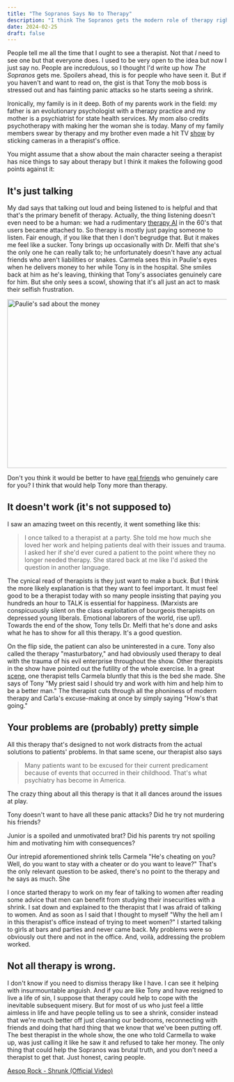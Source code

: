 ```yaml
---
title: "The Sopranos Says No to Therapy"
description: "I think The Sopranos gets the modern role of therapy right"
date: 2024-02-25
draft: false
---
```


People tell me all the time that I ought to see a therapist. Not that *I* need to see one but that everyone does. I used to be very open to the idea but now I just say no. People are incredulous, so I thought I'd write up how *The Sopranos* gets me. Spoilers ahead, this is for people who have seen it. But if you haven't and want to read on, the gist is that Tony the mob boss is stressed out and has fainting panic attacks so he starts seeing a shrink.

Ironically, my family is in it deep. Both of my parents work in the field: my father is an evolutionary psychologist with a therapy practice and my mother is a psychiatrist for state health services. My mom also credits psychotherapy with making her the woman she is today. Many of my family members swear by therapy and my brother even made a hit TV [show](https://www.google.com/search?q=couples+therapy+show) by sticking cameras in a therapist's office.

You might assume that a show about the main character seeing a therapist has nice things to say about therapy but I think it makes the following good points against it:

## It's just talking

My dad says that talking out loud and being listened to is helpful and that that's the primary benefit of therapy. Actually, the thing listening doesn't even need to be a human: we had a rudimentary [therapy AI](https://en.wikipedia.org/wiki/ELIZA) in the 60's that users became attached to. So therapy is mostly just paying someone to listen. Fair enough, if you like that then I don't begrudge that. But it makes me feel like a sucker. Tony brings up occasionally with Dr. Melfi that she's the only one he can really talk to; he unfortunately doesn't have any actual friends who aren't liabilities or snakes. Carmela sees this in Paulie's eyes when he delivers money to her while Tony is in the hospital. She smiles back at him as he's leaving, thinking that Tony's associates genuinely care for him. But she only sees a scowl, showing that it's all just an act to mask their selfish frustration.

<img src="/assets/sopranos/Screenshot 2024-02-26 at 11.13.53.jpg" alt="Paulie's sad about the money" width="691" height="387">

Don't you think it would be better to have [real friends](https://www.youtube.com/watch?v=fWD9GF-Ogf4) who genuinely care for you? I think that would help Tony more than therapy.

## It doesn't work (it's not supposed to)

I saw an amazing tweet on this recently, it went something like this:

> I once talked to a therapist at a party. She told me how much she loved her work and helping patients deal with their issues and trauma. I asked her if she'd ever cured a patient to the point where they no longer needed therapy. She stared back at me like I'd asked the question in another language. 

The cynical read of therapists is they just want to make a buck. But I think the more likely explanation is that they want to feel important. It must feel good to be a therapist today with so many people insisting that paying you hundreds an hour to TALK is essential for happiness. (Marxists are conspicuously silent on the class exploitation of bourgeois therapists on depressed young liberals. Emotional laborers of the world, rise up!). Towards the end of the show, Tony tells Dr. Melfi that he's done and asks what he has to show for all this therapy. It's a good question.

On the flip side, the patient can also be uninterested in a cure. Tony also called the therapy "masturbatory," and had obviously used therapy to deal with the trauma of his evil enterprise throughout the show. Other therapists in the show have pointed out the futility of the whole exercise. In a great [scene](https://www.youtube.com/watch?v=bzVeLjj6Ao8), one therapist tells Carmela bluntly that this is the bed she made. She says of Tony "My priest said I should try and work with him and help him to be a better man." The therapist cuts through all the phoniness of modern therapy and Carla's excuse-making at once by simply saying "How's that going." 

## Your problems are (probably) pretty simple

All this therapy that's designed to not work distracts from the actual solutions to patients' problems. In that same scene, our therapist also says

> Many patients want to be excused for their current predicament because of events that occurred in their childhood. That's what psychiatry has become in America.

The crazy thing about all this therapy is that it all dances around the issues at play.

Tony doesn't want to have all these panic attacks? Did he try not murdering his friends?

Junior is a spoiled and unmotivated brat? Did his parents try not spoiling him and motivating him with consequences?

Our intrepid aforementioned shrink tells Carmela "He's cheating on you? Well, do you want to stay with a cheater or do you want to leave?" That's the only relevant question to be asked, there's no point to the therapy and he says as much. She 

I once started therapy to work on my fear of talking to women after reading some advice that men can benefit from studying their insecurities with a shrink. I sat down and explained to the therapist that I was afraid of talking to women. And as soon as I said that I thought to myself "Why the hell am I in this therapist's office instead of trying to meet women?" I started talking to girls at bars and parties and never came back. My problems were so obviously out there and not in the office. And, voilà, addressing the problem worked.

## Not all therapy is wrong.

I don't know if you need to dismiss therapy like I have. I can see it helping with insurmountable anguish. And if you are like Tony and have resigned to live a life of sin, I suppose that therapy could help to cope with the inevitable subsequent misery. But for most of us who just feel a little aimless in life and have people telling us to see a shrink, consider instead that we're much better off just cleaning our bedrooms, reconnecting with friends and doing that hard thing that we know that we've been putting off. The best therapist in the whole show, the one who told Carmella to wake up, was just calling it like he saw it and refused to take her money. The only thing that could help the Sopranos was brutal truth, and you don't need a therapist to get that. Just honest, caring people.


[Aesop Rock - Shrunk (Official Video)](https://www.youtube.com/watch?v=Wn7RE8zycJQ)